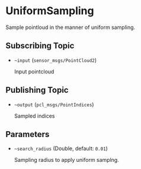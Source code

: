 # UniformSampling
Sample pointloud in the manner of uniform sampling.

## Subscribing Topic
* `~input` (`sensor_msgs/PointCloud2`)

  Input pointcloud

## Publishing Topic
* `~output` (`pcl_msgs/PointIndices`)

  Sampled indices

## Parameters
* `~search_radius` (Double, default: `0.01`)

  Sampling radius to apply uniform samplng.
